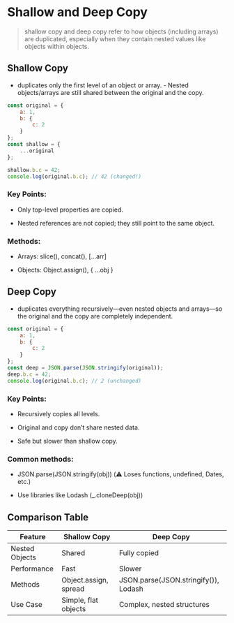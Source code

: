 # Shallow and Deep Copy

> shallow copy and deep copy refer to how objects (including arrays) are duplicated, especially when they contain nested values like objects within objects.

## Shallow Copy

* duplicates only the first level of an object or array. - Nested objects/arrays are still shared between the original and the copy.

```js
const original = {
    a: 1,
    b: {
        c: 2
    }
};
const shallow = {
    ...original
};

shallow.b.c = 42;
console.log(original.b.c); // 42 (changed!)
```

### Key Points:

* Only top-level properties are copied.

* Nested references are not copied; they still point to the same object.

### Methods:

* Arrays: slice(), concat(), [...arr]

* Objects: Object.assign(), { ...obj }

## Deep Copy

* duplicates everything recursively—even nested objects and arrays—so the original and the copy are completely independent.

```js
const original = {
    a: 1,
    b: {
        c: 2
    }
};
const deep = JSON.parse(JSON.stringify(original));
deep.b.c = 42;
console.log(original.b.c); // 2 (unchanged)
```

### Key Points:

* Recursively copies all levels.

* Original and copy don’t share nested data.
* Safe but slower than shallow copy.

### Common methods:

* JSON.parse(JSON.stringify(obj)) (⚠️ Loses functions, undefined, Dates, etc.)

* Use libraries like Lodash (_.cloneDeep(obj))

## Comparison Table

|Feature|	Shallow Copy	|Deep Copy
|---|---|---|
Nested Objects	|Shared	|Fully copied
Performance|	Fast	|Slower
Methods	|Object.assign, spread	|JSON.parse(JSON.stringify()), Lodash
Use Case|	Simple, flat objects|	Complex, nested structures
